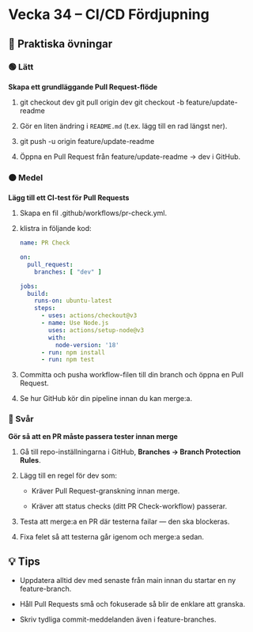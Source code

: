# Vecka 34 – CI/CD Fördjupning

## 🔨 Praktiska övningar

### 🟢 Lätt

**Skapa ett grundläggande Pull Request-flöde**

1.  git checkout dev
    git pull origin dev
    git checkout -b feature/update-readme
    
2.  Gör en liten ändring i `README.md` (t.ex. lägg till en rad längst ner).
    
3.  git push -u origin feature/update-readme
    
4.  Öppna en Pull Request från feature/update-readme → dev i GitHub.
    

### 🟠 Medel

**Lägg till ett CI-test för Pull Requests**

1.  Skapa en fil .github/workflows/pr-check.yml.
    
2.  klistra in följande kod:
    ```yaml
    name: PR Check

    on:
      pull_request:
        branches: [ "dev" ]

    jobs:
      build:
        runs-on: ubuntu-latest
        steps:
          - uses: actions/checkout@v3
          - name: Use Node.js
            uses: actions/setup-node@v3
            with:
              node-version: '18'
          - run: npm install
          - run: npm test
    ```
    
3.  Committa och pusha workflow-filen till din branch och öppna en Pull Request.
    
4.  Se hur GitHub kör din pipeline innan du kan merge:a.
    

### 🔴 Svår

**Gör så att en PR måste passera tester innan merge**

1.  Gå till repo-inställningarna i GitHub, **Branches → Branch Protection Rules**.
    
2.  Lägg till en regel för dev som:
    
    *   Kräver Pull Request-granskning innan merge.
        
    *   Kräver att status checks (ditt PR Check-workflow) passerar.
        
3.  Testa att merge:a en PR där testerna failar — den ska blockeras.
    
4.  Fixa felet så att testerna går igenom och merge:a sedan.
    

💡 Tips
-------

*   Uppdatera alltid dev med senaste från main innan du startar en ny feature-branch.
    
*   Håll Pull Requests små och fokuserade så blir de enklare att granska.
    
*   Skriv tydliga commit-meddelanden även i feature-branches.
